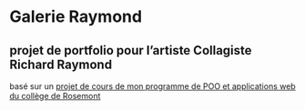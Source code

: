 # Galerie Raymond
## projet de portfolio pour l’artiste Collagiste Richard Raymond
basé sur un [projet de cours de mon programme de POO et applications web du collège de Rosemont](https://github.com/eliolga/galerie)
